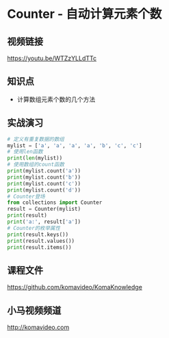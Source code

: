 Counter - 自动计算元素个数
========================

## 视频链接

https://youtu.be/WTZzYLLdTTc

## 知识点

* 计算数组元素个数的几个方法

## 实战演习

```python
# 定义有重复数据的数组
mylist = ['a', 'a', 'a', 'a', 'b', 'c', 'c']
# 使用len函数
print(len(mylist))
# 使用数组的count函数
print(mylist.count('a'))
print(mylist.count('b'))
print(mylist.count('c'))
print(mylist.count('d'))
# Counter登场
from collections import Counter
result = Counter(mylist)
print(result)
print('a:', result['a'])
# Counter的枚举属性
print(result.keys())
print(result.values())
print(result.items())
```

## 课程文件

https://github.com/komavideo/KomaKnowledge

## 小马视频频道

http://komavideo.com
